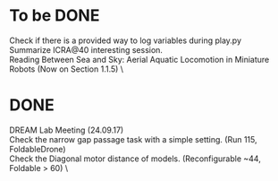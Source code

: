 # To be DONE
Check if there is a provided way to log variables during play.py \
Summarize ICRA@40 interesting session. \
Reading Between Sea and Sky: Aerial Aquatic Locomotion in Miniature Robots (Now on Section 1.1.5) \


# DONE
DREAM Lab Meeting (24.09.17) \
Check the narrow gap passage task with a simple setting. (Run 115, FoldableDrone) \
Check the Diagonal motor distance of models. (Reconfigurable ~44, Foldable > 60) \

